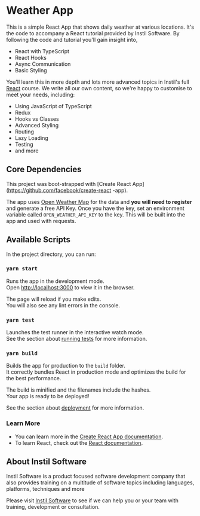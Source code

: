 # Weather App

This is a simple React App that shows daily weather at various locations. 
It's the code to accompany a React tutorial provided by Instil Software. By following
the code and tutorial you'll gain insight into,

- React with TypeScript
- React Hooks
- Async Communication
- Basic Styling

You'll learn this in more depth and lots more advanced topics in Instil's full
[React](https://instil.co/courses/react-and-redux/) course. We write all our 
own content, so we're happy to customise to meet your needs, including:

- Using JavaScript of TypeScript
- Redux
- Hooks vs Classes
- Advanced Styling
- Routing
- Lazy Loading
- Testing
- and more


## Core Dependencies

This project was boot-strapped with [Create React App](https://github.com/facebook/create-react
-app).

The app uses [Open Weather Map](https://openweathermap.org/) for the data and 
**you will need to register** and generate a free API Key.
Once you have the key, set an environment variable called
`OPEN_WEATHER_API_KEY` to the key. This will be built into the app and used with
requests.

## Available Scripts

In the project directory, you can run:

### `yarn start`

Runs the app in the development mode.\
Open [http://localhost:3000](http://localhost:3000) to view it in the browser.

The page will reload if you make edits.\
You will also see any lint errors in the console.

### `yarn test`

Launches the test runner in the interactive watch mode.\
See the section about [running tests](https://facebook.github.io/create-react-app/docs/running-tests) for more information.

### `yarn build`

Builds the app for production to the `build` folder.\
It correctly bundles React in production mode and optimizes the build for the best performance.

The build is minified and the filenames include the hashes.\
Your app is ready to be deployed!

See the section about [deployment](https://facebook.github.io/create-react-app/docs/deployment) for more information.

### Learn More

- You can learn more in the [Create React App documentation](https://facebook.github.io/create-react-app/docs/getting-started).
- To learn React, check out the [React documentation](https://reactjs.org/).

## About Instil Software

Instil Software is a product focused software development company that also provides
 training on a multitude of software topics including languages, platforms, techniques and
  more
  
Please visit [Instil Software](https://instil.co) to see if we can help you or your team
with training, development or consultation.
